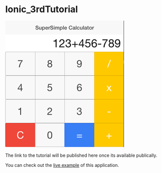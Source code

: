 # Ionic_3rdTutorial 

![](Calculator.png)

The link to the tutorial will be published here once its available publically.

You can check out the [live example](http://nikola-dev.com/IonicCalculator/3rdTutorial/mobile.html) of this application.
